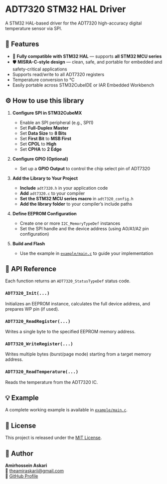 # ADT7320 STM32 HAL Driver

A STM32 HAL-based driver for the ADT7320 high-accuracy digital temperature sensor via SPI.

## 🔧 Features
- 🔗 **Fully compatible with STM32 HAL** — supports **all STM32 MCU series**
- 🛡️ **MISRA-C-style design** — clean, safe, and portable for embedded and safety-critical applications
- Supports read/write to all ADT7320 registers
- Temperature conversion to °C
- Easily portable across STM32CubeIDE or IAR Embedded Workbench

## ⚙️ How to use this library

1. **Configure SPI in STM32CubeMX**
   - Enable an SPI peripheral (e.g., SPI1)
   - Set **Full-Duplex Master**
   - Set **Data Size** to **8 Bits**
   - Set **First Bit** to **MSB First**
   - Set **CPOL** to **High**
   - Set **CPHA** to **2 Edge**

2. **Configure GPIO (Optional)**
   - Set up a **GPIO Output** to control the chip select pin of ADT7320

3. **Add the Library to Your Project**
   - **Include** `adt7320.h` in your application code
   - **Add** `adt7320.c` to your compiler
   - **Set the STM32 MCU series macro** in `adt7320_config.h`
   - **Add the library folder** to your compiler’s include paths

4. **Define EEPROM Configuration**
   - Create one or more `I2C_MemoryTypeDef` instances
   - Set the SPI handle and the device address (using A0/A1/A2 pin configuration)

5. **Build and Flash**  
   - Use the example in [`example/main.c`](./example/main.c) to guide your implementation

## 🧪 API Reference
Each function returns an `ADT7320_StatusTypeDef` status code.

### `ADT7320_Init(...)`  
Initializes an EEPROM instance, calculates the full device address, and prepares WP pin (if used).

### `ADT7320_ReadRegister(...)`  
Writes a single byte to the specified EEPROM memory address.

### `ADT7320_WriteRegister(...)`  
Writes multiple bytes (burst/page mode) starting from a target memory address.

### `ADT7320_ReadTemperature(...)`  
Reads the temperature from the ADT7320 IC.

## 💡 Example
A complete working example is available in [`example/main.c`](./example/main.c).

## 📜 License
This project is released under the [MIT License](./LICENSE).

## 👤 Author
**Amirhossein Askari**  
📧 theamiraskarii@gmail.com  
🔗 [GitHub Profile](https://github.com/AmirhoseinAskari)

